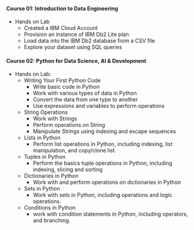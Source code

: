 #### Course 01: Introduction to Data Engineering
- Hands on Lab
  - Created a IBM Cloud Account
  - Provision an instance of IBM Db2 Lite plan
  - Load data into the IBM Db2 database from a CSV file
  - Explore your dataset using SQL queries

#### Course 02: Python for Data Science, AI & Development
- Hands on Lab:
  - Writing Your First Python Code
    - Write basic code in Python
    - Work with various types of data in Python
    - Convert the data from one type to another
    - Use expressions and variables to perform operations
  - String Operations
    - Work with Strings
    - Perform operations on String
    - Manipulate Strings using indexing and escape sequences
  - Lists in Python
    - Perform list operations in Python, including indexing, list manipulation, and copy/clone list.
  - Tuples in Python
    - Perform the basics tuple operations in Python, including indexing, slicing and sorting
  - Dictionaries in Python
    - Work with and perform operations on dictionaries in Python
  - Sets in Python
    - Work with sets in Python, including operations and logic operations.
  - Conditions in Python
    - work with condition statements in Python, including operators, and branching.
